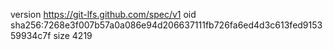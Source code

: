 version https://git-lfs.github.com/spec/v1
oid sha256:7268e3f007b57a0a086e94d206637111fb726fa6ed4d3c613fed915359934c7f
size 4219
